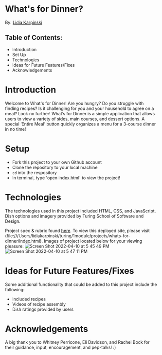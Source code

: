# What's for Dinner?

By: [Lidia Karpinski](https://github.com/lkarpins)

## Table of Contents: 
* Introduction
* Set Up
* Technologies
* Ideas for Future Features/Fixes
* Acknowledgements 


# Introduction
Welcome to What's for Dinner! Are you hungry? Do you struggle with finding recipes? Is it challenging for you and your household to agree on a meal? Look no further! What’s for Dinner is a simple application that allows users to view a variety of sides, main courses, and dessert options. A special ‘Entire Meal’ button quickly organizes a menu for a 3-course dinner in no time! 

# Setup
- Fork this project to your own Github account
- Clone the repository to your local machine
- `cd` into the respository
- In terminal, type 'open index.html' to view the project! 

# Technologies
The technologies used in this project included HTML, CSS, and JavaScript. Dish options and imagery provided by Turing School of Software and Design. 

Project spec & rubric found [here](https://frontend.turing.edu/projects/module-1/dinner.html). To view this deployed site, please visit (file:///Users/lidiakarpinski/turing/1module/projects/whats-for-dinner/index.html). Images of project located below for your viewing pleasure: 
![Screen Shot 2022-04-10 at 5 45 49 PM](https://user-images.githubusercontent.com/99596577/162641327-c63dfc0c-93a4-4169-b99f-c1d3d3725ded.png)
![Screen Shot 2022-04-10 at 5 47 11 PM](https://user-images.githubusercontent.com/99596577/162641336-309ce2dd-85a2-46bc-a121-e0a0a8c0d6c3.png)

# Ideas for Future Features/Fixes
Some additional functionality that could be added to this project include the following: 
* Included recipes
* Videos of recipe assembly
* Dish ratings provided by users

# Acknowledgements 
A big thank you to Whitney Perricone, Eli Davidson, and Rachel Bock for their guidance, input, encouragement, and pep-talks! :) 
